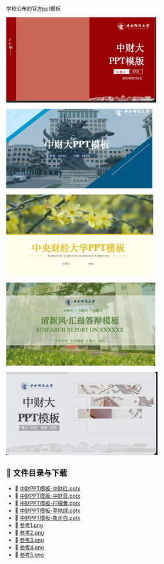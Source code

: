 学校公布的官方ppt模板

![参考1](参考1.png)

![参考2](参考2.png)

![参考3](参考3.png)

![参考4](参考4.png)

![参考5](参考5.png)
## 📄 文件目录与下载

- 📄 [中财PPT模板-中财红.pptx](%E4%B8%AD%E8%B4%A2PPT%E6%A8%A1%E6%9D%BF-%E4%B8%AD%E8%B4%A2%E7%BA%A2.pptx)
- 📄 [中财PPT模板-中财蓝.pptx](%E4%B8%AD%E8%B4%A2PPT%E6%A8%A1%E6%9D%BF-%E4%B8%AD%E8%B4%A2%E8%93%9D.pptx)
- 📄 [中财PPT模板-柠檬黄.pptx](%E4%B8%AD%E8%B4%A2PPT%E6%A8%A1%E6%9D%BF-%E6%9F%A0%E6%AA%AC%E9%BB%84.pptx)
- 📄 [中财PPT模板-草地绿.pptx](%E4%B8%AD%E8%B4%A2PPT%E6%A8%A1%E6%9D%BF-%E8%8D%89%E5%9C%B0%E7%BB%BF.pptx)
- 📄 [中财PPT模板-象牙白.pptx](%E4%B8%AD%E8%B4%A2PPT%E6%A8%A1%E6%9D%BF-%E8%B1%A1%E7%89%99%E7%99%BD.pptx)
- 📄 [参考1.png](%E5%8F%82%E8%80%831.png)
- 📄 [参考2.png](%E5%8F%82%E8%80%832.png)
- 📄 [参考3.png](%E5%8F%82%E8%80%833.png)
- 📄 [参考4.png](%E5%8F%82%E8%80%834.png)
- 📄 [参考5.png](%E5%8F%82%E8%80%835.png)
